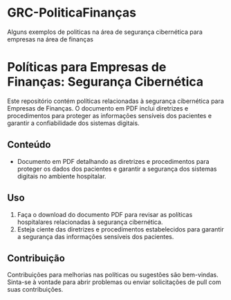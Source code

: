 # GRC-PoliticaFinanças
Alguns exemplos de politicas na área de segurança cibernética para empresas na área de finanças 

# Políticas para  Empresas de Finanças: Segurança Cibernética

Este repositório contém políticas relacionadas à segurança cibernética para Empresas de Finanças. O documento em PDF inclui diretrizes e procedimentos para proteger as informações sensíveis dos pacientes e garantir a confiabilidade dos sistemas digitais.

## Conteúdo

- Documento em PDF detalhando as diretrizes e procedimentos para proteger os dados dos pacientes e garantir a segurança dos sistemas digitais no ambiente hospitalar.

## Uso

1. Faça o download do documento PDF para revisar as políticas hospitalares relacionadas à segurança cibernética.
2. Esteja ciente das diretrizes e procedimentos estabelecidos para garantir a segurança das informações sensíveis dos pacientes.

## Contribuição

Contribuições para melhorias nas políticas ou sugestões são bem-vindas. Sinta-se à vontade para abrir problemas ou enviar solicitações de pull com suas contribuições.
